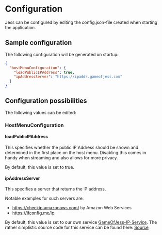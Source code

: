# Configuration

Jess can be configured by editing the config.json-file created when starting the application.

## Sample configuration

The following configuration will be generated on startup:

```json
{
  "hostMenuConfiguration": {
    "loadPublicIPAddress": true,
    "ipAddressServer": "https://ipaddr.gameofjess.com"
  }
}
```

## Configuration possibilities

The following values can be edited:

### HostMenuConfiguration

#### loadPublicIPAddress

This specifies whether the public IP Address should be shown and determined in the first place on the host menu.
Disabling this comes in handy when streaming and also allows for more privacy.

By default, this value is set to true.

#### ipAddressServer

This specifies a server that returns the IP address.

Notable examples for such servers are:

- https://checkip.amazonaws.com/ by Amazon Web Services
- https://ifconfig.me/ip

By default, this value is set to our own service [GameOfJess-IP-Service](https://ipaddr.gameofjess.com).
The rather simplistic source code for this service can be found
here: [Source](https://gist.github.com/Uggah/5e3ee8d4ca42d66913964e7e9cec9967)


